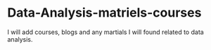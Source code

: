 # Data-Analysis-matriels-courses
 I will add courses, blogs and any martials I will found related to data analysis. 
